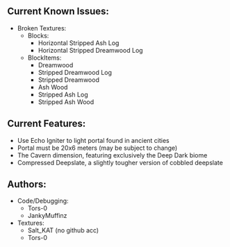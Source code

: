 Current Known Issues:
-
- Broken Textures:
  - Blocks:
    - Horizontal Stripped Ash Log
    - Horizontal Stripped Dreamwood Log
  - BlockItems:
    - Dreamwood
    - Stripped Dreamwood Log
    - Stripped Dreamwood
    - Ash Wood
    - Stripped Ash Log
    - Stripped Ash Wood

Current Features:
-
- Use Echo Igniter to light portal found in ancient cities
- Portal must be 20x6 meters (may be subject to change)
- The Cavern dimension, featuring exclusively the Deep Dark biome
- Compressed Deepslate, a slightly tougher version of cobbled deepslate

Authors:
-
- Code/Debugging:
  - Tors-0
  - JankyMuffinz
- Textures:
  - Salt_KAT (no github acc)
  - Tors-0